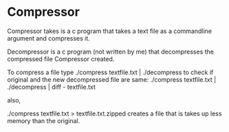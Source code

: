 Compressor
==========

Compressor takes is a c program that takes a text file as a commandline argument and compresses it.

Decompressor is a c program (not written by me) that decompresses the compressed file Compressor created.

To compress a file type ./compress textfile.txt | ./decompress
to check if original and the new decompressed file are same: ./compress textfile.txt | ./decompress | diff - textfile.txt

also,

./compress textfile.txt > textfile.txt.zipped
creates a file that is takes up less memory than the original.
